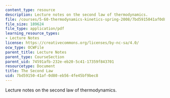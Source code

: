 ```yaml
---
content_type: resource
description: Lecture notes on the second law of thermodynamics.
file: /courses/5-60-thermodynamics-kinetics-spring-2008/7bd5915041af0d80eb564fe45bf9bec8_5_60_lecture8_9.pdf
file_size: 189624
file_type: application/pdf
learning_resource_types:
- Lecture Notes
license: https://creativecommons.org/licenses/by-nc-sa/4.0/
ocw_type: OCWFile
parent_title: Lecture Notes
parent_type: CourseSection
parent_uid: 74591afb-232e-eb20-5c41-17359f843701
resourcetype: Document
title: The Second Law
uid: 7bd59150-41af-0d80-eb56-4fe45bf9bec8
---
```

Lecture notes on the second law of thermodynamics.